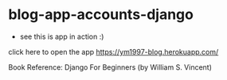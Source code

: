 # blog-app-accounts-django

* see this is app in action :)

click here to open the app    https://ym1997-blog.herokuapp.com/

Book Reference: Django For Beginners (by William S. Vincent)

